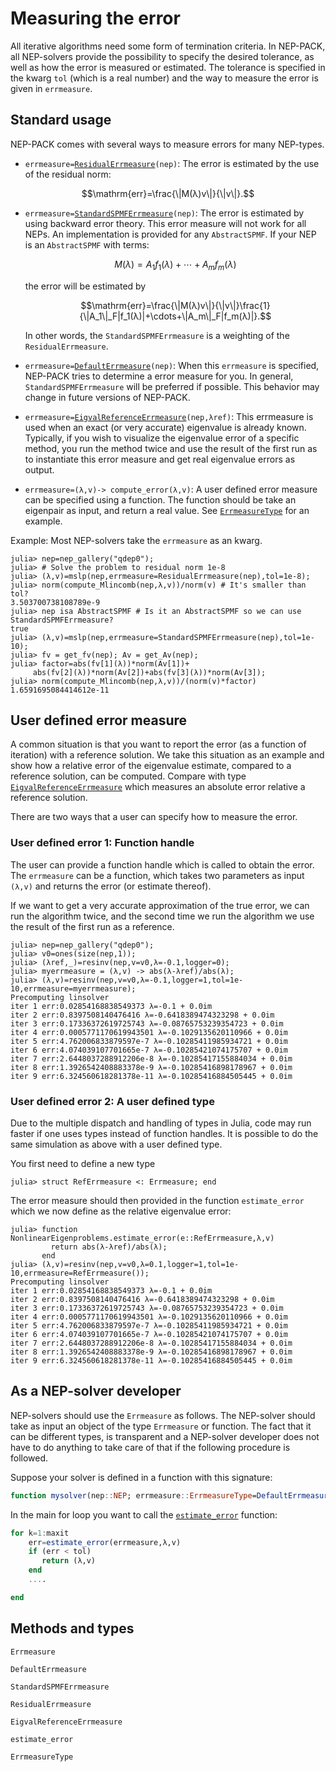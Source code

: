 # Measuring the error

All iterative algorithms need some form of termination
criteria. In NEP-PACK, all NEP-solvers provide
the possibility to specify the desired tolerance,
as well as how the error is measured or estimated.
The tolerance is specified in the kwarg  `tol` (which is a real number)
and the way to measure the error is given in `errmeasure`.

## Standard usage

NEP-PACK comes with several ways to measure errors for many NEP-types.

* `errmeasure=`[`ResidualErrmeasure`](@ref)`(nep)`: The error is estimated by the use of the residual norm:
```math
\mathrm{err}=\frac{\|M(λ)v\|}{\|v\|}.
```
* `errmeasure=`[`StandardSPMFErrmeasure`](@ref)`(nep)`: The error is estimated by using backward error theory. This error measure will not work for all NEPs. An implementation is provided for any `AbstractSPMF`. If your NEP is an `AbstractSPMF` with terms:
  ```math
  M(λ)=A_1f_1(λ)+\cdots+A_mf_m(λ)
  ```
  the error will be estimated by
  ```math
  \mathrm{err}=\frac{\|M(λ)v\|}{\|v\|}\frac{1}{\|A_1\|_F|f_1(λ)|+\cdots+\|A_m\|_F|f_m(λ)|}.
  ```
  In other words, the `StandardSPMFErrmeasure` is a weighting of
  the `ResidualErrmeasure`.
* `errmeasure=`[`DefaultErrmeasure`](@ref)`(nep)`: When this `errmeasure` is specified, NEP-PACK tries to determine a error measure for you. In general, `StandardSPMFErrmeasure` will be preferred if possible. This behavior may change in future versions of NEP-PACK.

* `errmeasure=`[`EigvalReferenceErrmeasure`](@ref)`(nep,λref)`: This errmeasure is used when an exact (or very accurate) eigenvalue is already known. Typically, if you wish to visualize the eigenvalue error of a specific method, you run the method twice and use the result of the first run as to instantiate this error measure and get real eigenvalue errors as output.

* `errmeasure=(λ,v)-> compute_error(λ,v)`: A user defined error measure can be specified using a function. The function should be take an eigenpair as input, and return a real value. See [`ErrmeasureType`](@ref) for an example.

Example: Most NEP-solvers take the `errmeasure` as an kwarg.
```julia-repl
julia> nep=nep_gallery("qdep0");
julia> # Solve the problem to residual norm 1e-8
julia> (λ,v)=mslp(nep,errmeasure=ResidualErrmeasure(nep),tol=1e-8);
julia> norm(compute_Mlincomb(nep,λ,v))/norm(v) # It's smaller than tol?
3.503700738108789e-9
julia> nep isa AbstractSPMF # Is it an AbstractSPMF so we can use StandardSPMFErrmeasure?
true
julia> (λ,v)=mslp(nep,errmeasure=StandardSPMFErrmeasure(nep),tol=1e-10);
julia> fv = get_fv(nep); Av = get_Av(nep);
julia> factor=abs(fv[1](λ))*norm(Av[1])+
     abs(fv[2](λ))*norm(Av[2])+abs(fv[3](λ))*norm(Av[3]);
julia> norm(compute_Mlincomb(nep,λ,v))/(norm(v)*factor)
1.6591695084414612e-11
```

## User defined error measure


A common situation is that you want to report the
error (as a function of iteration) with a reference solution.
We take this situation as an example and show how a relative
error of the eigenvalue estimate, compared to a reference
solution, can be computed.
Compare with type [`EigvalReferenceErrmeasure`](@ref) which measures an absolute error relative a reference solution.

There are two ways that a user can specify how to measure the error.

### User defined error 1: Function handle

The user can provide a function handle
which is called to obtain the error. The `errmeasure` can be a function,
which takes two parameters as input `(λ,v)` and returns
the error (or estimate thereof).


If we want to get
a very accurate approximation of the true error, we can run the
algorithm twice, and the second time we run the algorithm
we use the result of the first run as a reference.

```julia-repl
julia> nep=nep_gallery("qdep0");
julia> v0=ones(size(nep,1));
julia> (λref,_)=resinv(nep,v=v0,λ=-0.1,logger=0);
julia> myerrmeasure = (λ,v) -> abs(λ-λref)/abs(λ);
julia> (λ,v)=resinv(nep,v=v0,λ=-0.1,logger=1,tol=1e-10,errmeasure=myerrmeasure);
Precomputing linsolver
iter 1 err:0.02854168838549373 λ=-0.1 + 0.0im
iter 2 err:0.8397508140476416 λ=-0.6418389474323298 + 0.0im
iter 3 err:0.17336372619725743 λ=-0.08765753239354723 + 0.0im
iter 4 err:0.0005771170619943501 λ=-0.1029135620110966 + 0.0im
iter 5 err:4.762006833879597e-7 λ=-0.10285411985934721 + 0.0im
iter 6 err:4.074039107701665e-7 λ=-0.10285421074175707 + 0.0im
iter 7 err:2.6448037288912206e-8 λ=-0.10285417155884034 + 0.0im
iter 8 err:1.3926542408883378e-9 λ=-0.10285416898178967 + 0.0im
iter 9 err:6.324560618281378e-11 λ=-0.10285416884505445 + 0.0im
```

### User defined error 2: A user defined type

Due to the multiple dispatch and handling of types in Julia, code
may run faster if one uses types instead of function handles. It is
possible to do the same simulation as above with a user defined
type.

You first need to define a new type
```julia-repl
julia> struct RefErrmeasure <: Errmeasure; end
```
The error measure should then provided in the function
`estimate_error` which we now define as the relative eigenvalue error:
```julia-repl
julia> function NonlinearEigenproblems.estimate_error(e::RefErrmeasure,λ,v)
         return abs(λ-λref)/abs(λ);
       end
julia> (λ,v)=resinv(nep,v=v0,λ=0.1,logger=1,tol=1e-10,errmeasure=RefErrmeasure());
Precomputing linsolver
iter 1 err:0.02854168838549373 λ=-0.1 + 0.0im
iter 2 err:0.8397508140476416 λ=-0.6418389474323298 + 0.0im
iter 3 err:0.17336372619725743 λ=-0.08765753239354723 + 0.0im
iter 4 err:0.0005771170619943501 λ=-0.1029135620110966 + 0.0im
iter 5 err:4.762006833879597e-7 λ=-0.10285411985934721 + 0.0im
iter 6 err:4.074039107701665e-7 λ=-0.10285421074175707 + 0.0im
iter 7 err:2.6448037288912206e-8 λ=-0.10285417155884034 + 0.0im
iter 8 err:1.3926542408883378e-9 λ=-0.10285416898178967 + 0.0im
iter 9 err:6.324560618281378e-11 λ=-0.10285416884505445 + 0.0im
```


## As a NEP-solver developer

NEP-solvers should use the `Errmeasure` as follows. The NEP-solver should take
as input an object of the type `Errmeasure`  or function. The fact
that it can be different types, is transparent and a NEP-solver
developer does not have to do anything to take care of that
if the following procedure is followed.

Suppose your solver is defined in a function with this
signature:
```julia
function mysolver(nep::NEP; errmeasure::ErrmeasureType=DefaultErrmeasure(nep), tol::Real=eps()*100)
```

In the main for loop you want to call the [`estimate_error`](@ref) function:

```julia
for k=1:maxit
    err=estimate_error(errmeasure,λ,v)
    if (err < tol)
       return (λ,v)
    end
    ....

end
```

## Methods and types

```@docs
Errmeasure
```
```@docs
DefaultErrmeasure
```
```@docs
StandardSPMFErrmeasure
```
```@docs
ResidualErrmeasure
```
```@docs
EigvalReferenceErrmeasure
```
```@docs
estimate_error
```
```@docs
ErrmeasureType
```
